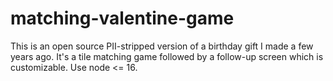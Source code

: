 # matching-valentine-game

This is an open source PII-stripped version of a birthday gift I made a few years ago. It's a tile matching game followed by a follow-up screen which is customizable.
Use node <= 16.
